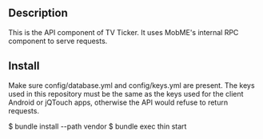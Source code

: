 ## Description

This is the API component of TV Ticker. It uses MobME's internal RPC component to serve requests.

## Install

Make sure config/database.yml and config/keys.yml are present. The keys used in this repository must be the same as the keys used for the client Android or jQTouch apps, otherwise the API would refuse to return requests.

$ bundle install --path vendor
$ bundle exec thin start
